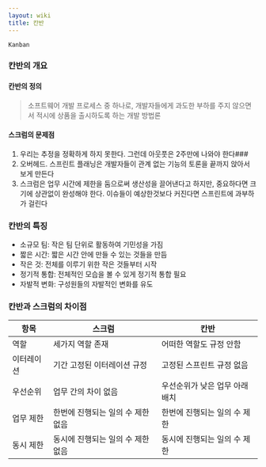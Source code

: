 ```yaml
---
layout: wiki
title: 칸반
---
```


`Kanban`

### 칸반의 개요
#### 칸반의 정의
> 소프트웨어 개발 프로세스 중 하나로, 개발자들에게 과도한 부하를 주지 않으면서 적시에 상품을 출시하도록 하는 개발 방법론

#### 스크럼의 문제점
1. 우리는 추정을 정확하게 하지 못한다. 그런데 아웃풋은 2주만에 나와야 한다###
1. 오버헤드. 스프린트 플래닝은 개발자들이 관계 없는 기능의 토론을 끝까지 앉아서 보게 만든다
1. 스크럼은 업무 시간에 제한을 둠으로써 생산성을 끌어낸다고 하지만, 중요하다면 크기에 상관없이 완성해야 한다. 이슈들이 예상한것보다 커진다면 스프린트에 과부하가 걸린다


### 칸반의 특징
* 소규모 팀: 작은 팀 단위로 활동하여 기민성을 가짐
* 짧은 시간: 짧은 시간 안에 만들 수 있는 것들을 만듬
* 작은 것: 전체를 이루기 위한 작은 것들부터 시작
* 정기적 통합: 전체적인 모습을 볼 수 있게 정기적 통합 필요
* 자발적 변화: 구성원들의 자발적인 변화를 유도

### 칸반과 스크럼의 차이점

|항목|스크럼|칸반|
|---|----|---|
|역할|세가지 역할 존재|어떠한 역할도 규정 안함|
|이터레이션|기간 고정된 이터레이션 규정|고정된 스프린트 규정 없음|
|우선순위|업무 간의 차이 없음|우선순위가 낮은 업무 아래 배치|
|업무 제한|한번에 진행되는 일의 수 제한 없음|한번에 진행되는 일의 수 제한|
|동시 제한|동시에 진행되는 일의 수 제한 없음|동시에 진행되는 일의 수 제한|
